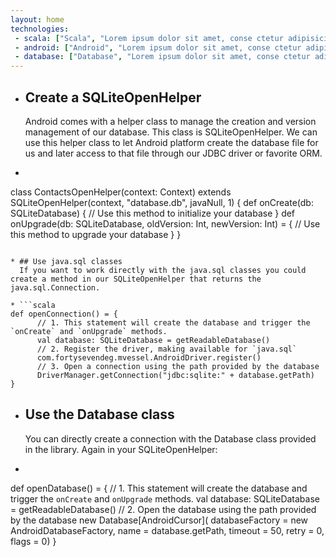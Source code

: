 ```yaml
---
layout: home
technologies:
 - scala: ["Scala", "Lorem ipsum dolor sit amet, conse ctetur adipisicing elit, sed do eiusmod tempor incididunt ut labore et dolo…"]
 - android: ["Android", "Lorem ipsum dolor sit amet, conse ctetur adipisicing elit, sed do eiusmod tempor incididunt ut labore et dolo…"]
 - database: ["Database", "Lorem ipsum dolor sit amet, conse ctetur adipisicing elit, sed do eiusmod tempor incididunt ut labore et dolo…"]
---
```


* ## Create a SQLiteOpenHelper
  Android comes with a helper class to manage the creation and version management of our database. This class is SQLiteOpenHelper. We can use this helper class to let Android platform create the database file for us and later access to that file through our JDBC driver or favorite ORM.

* ```scala
class ContactsOpenHelper(context: Context)
      extends SQLiteOpenHelper(context, "database.db", javaNull, 1) {
        def onCreate(db: SQLiteDatabase) {
          // Use this method to initialize your database
        }
        def onUpgrade(db: SQLiteDatabase, oldVersion: Int, newVersion: Int) = {
          // Use this method to upgrade your database
        }
}
```

* ## Use java.sql classes
  If you want to work directly with the java.sql classes you could create a method in our SQLiteOpenHelper that returns the java.sql.Connection.

* ```scala
def openConnection() = {
      // 1. This statement will create the database and trigger the `onCreate` and `onUpgrade` methods.
      val database: SQLiteDatabase = getReadableDatabase()
      // 2. Register the driver, making available for `java.sql`
      com.fortysevendeg.mvessel.AndroidDriver.register()
      // 3. Open a connection using the path provided by the database
      DriverManager.getConnection("jdbc:sqlite:" + database.getPath)
}
```

* ## Use the Database class
  You can directly create a connection with the Database class provided in the library. Again in your SQLiteOpenHelper:

* ```scala
def openDatabase() = {
      // 1. This statement will create the database and trigger the `onCreate` and `onUpgrade` methods.
      val database: SQLiteDatabase = getReadableDatabase()
      // 2. Open the database using the path provided by the database
      new Database[AndroidCursor](
          databaseFactory = new AndroidDatabaseFactory,
          name = database.getPath,
          timeout = 50,
          retry = 0,
          flags = 0)
}
```